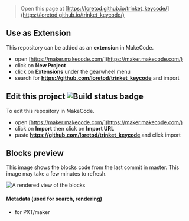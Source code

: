 
> Open this page at [https://loretod.github.io/trinket_keycode/](https://loretod.github.io/trinket_keycode/)

## Use as Extension

This repository can be added as an **extension** in MakeCode.

* open [https://maker.makecode.com/](https://maker.makecode.com/)
* click on **New Project**
* click on **Extensions** under the gearwheel menu
* search for **https://github.com/loretod/trinket_keycode** and import

## Edit this project ![Build status badge](https://github.com/loretod/trinket_keycode/workflows/MakeCode/badge.svg)

To edit this repository in MakeCode.

* open [https://maker.makecode.com/](https://maker.makecode.com/)
* click on **Import** then click on **Import URL**
* paste **https://github.com/loretod/trinket_keycode** and click import

## Blocks preview

This image shows the blocks code from the last commit in master.
This image may take a few minutes to refresh.

![A rendered view of the blocks](https://github.com/loretod/trinket_keycode/raw/master/.github/makecode/blocks.png)

#### Metadata (used for search, rendering)

* for PXT/maker
<script src="https://makecode.com/gh-pages-embed.js"></script><script>makeCodeRender("{{ site.makecode.home_url }}", "{{ site.github.owner_name }}/{{ site.github.repository_name }}");</script>
